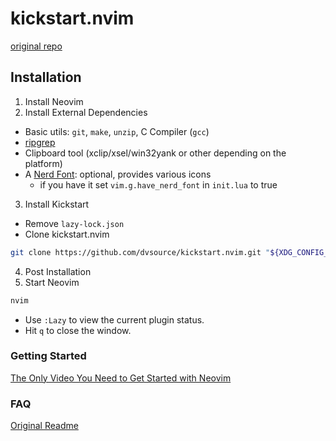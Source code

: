 # kickstart.nvim

[original repo](https://github.com/nvim-lua/kickstart.nvim/tree/master?tab=readme-ov-file)

## Installation

1. Install Neovim
2. Install External Dependencies

- Basic utils: `git`, `make`, `unzip`, C Compiler (`gcc`)
- [ripgrep](https://github.com/BurntSushi/ripgrep#installation)
- Clipboard tool (xclip/xsel/win32yank or other depending on the platform)
- A [Nerd Font](https://www.nerdfonts.com/): optional, provides various icons
  - if you have it set `vim.g.have_nerd_font` in `init.lua` to true

3. Install Kickstart

- Remove `lazy-lock.json`
- Clone kickstart.nvim

```sh
git clone https://github.com/dvsource/kickstart.nvim.git "${XDG_CONFIG_HOME:-$HOME/.config}"/nvim
```

4. Post Installation
5. Start Neovim

```sh
nvim
```

- Use `:Lazy` to view the current plugin status.
- Hit `q` to close the window.

### Getting Started

[The Only Video You Need to Get Started with Neovim](https://youtu.be/m8C0Cq9Uv9o)

### FAQ

[Original Readme]([https://github.com/nvim-lua/kickstart.nvim/tree/master?tab=readme-ov-file](https://github.com/nvim-lua/kickstart.nvim/blob/master/README.md))


